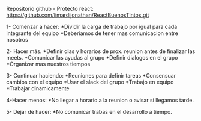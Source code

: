 Repositorio github - Protecto react:
https://github.com/limardijonathan/ReactBuenosTintos.git

1- Comenzar a hacer:
*Dividir la carga de trabajo por igual para cada integrante del equipo
*Deberiamos de tener mas comunicacion entre nosotros

2- Hacer más.
*Definir dias y horarios de prox. reunion antes de finalizar las meets.
*Comunicar las ayudas al grupo
*Definir dialogos en el grupo
*Organizar mas nuestros tiempos

3- Continuar haciendo:
*Reuniones para definir tareas
*Consensuar cambios con el equipo
*Usar el slack del grupo
*Trabajo en equipo
*Trabajar dinamicamente

4-Hacer menos:
*No llegar a horario a la reunion o avisar si llegamos tarde.

5- Dejar de hacer:
*No comunicar trabas en el desarrollo a tiempo.
